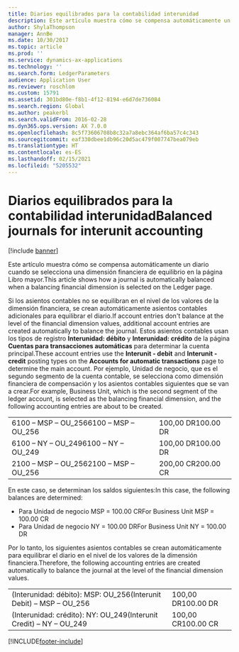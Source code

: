```yaml
---
title: Diarios equilibrados para la contabilidad interunidad
description: Este artículo muestra cómo se compensa automáticamente un diario cuando se selecciona una dimensión financiera de equilibrio en la página Libro mayor.
author: ShylaThompson
manager: AnnBe
ms.date: 10/30/2017
ms.topic: article
ms.prod: ''
ms.service: dynamics-ax-applications
ms.technology: ''
ms.search.form: LedgerParameters
audience: Application User
ms.reviewer: roschlom
ms.custom: 15791
ms.assetid: 301bd80e-f8b1-4f12-8194-e6d7de736084
ms.search.region: Global
ms.author: peakerbl
ms.search.validFrom: 2016-02-28
ms.dyn365.ops.version: AX 7.0.0
ms.openlocfilehash: 8c5f73606708b8c32a7a8ebc364af6ba57c4c343
ms.sourcegitcommit: eaf330dbee1db96c20d5ac479f007747bea079eb
ms.translationtype: HT
ms.contentlocale: es-ES
ms.lasthandoff: 02/15/2021
ms.locfileid: "5205532"
---
```

# <a name="balanced-journals-for-interunit-accounting"></a><span data-ttu-id="4e119-103">Diarios equilibrados para la contabilidad interunidad</span><span class="sxs-lookup"><span data-stu-id="4e119-103">Balanced journals for interunit accounting</span></span>

[!include [banner](../includes/banner.md)]

<span data-ttu-id="4e119-104">Este artículo muestra cómo se compensa automáticamente un diario cuando se selecciona una dimensión financiera de equilibrio en la página Libro mayor.</span><span class="sxs-lookup"><span data-stu-id="4e119-104">This article shows how a journal is automatically balanced when a balancing financial dimension is selected on the Ledger page.</span></span> 

<span data-ttu-id="4e119-105">Si los asientos contables no se equilibran en el nivel de los valores de la dimensión financiera, se crean automáticamente asientos contables adicionales para equilibrar el diario.</span><span class="sxs-lookup"><span data-stu-id="4e119-105">If account entries don't balance at the level of the financial dimension values, additional account entries are created automatically to balance the journal.</span></span> <span data-ttu-id="4e119-106">Estos asientos contables usan los tipos de registro **Interunidad: débito** y **Interunidad: crédito** de la página **Cuentas para transacciones automáticas** para determinar la cuenta principal.</span><span class="sxs-lookup"><span data-stu-id="4e119-106">These account entries use the **Interunit - debit** and **Interunit - credit** posting types on the **Accounts for automatic transactions** page to determine the main account.</span></span> <span data-ttu-id="4e119-107">Por ejemplo, Unidad de negocio, que es el segundo segmento de la cuenta contable, se selecciona como dimensión financiera de compensación y los asientos contables siguientes que se van a crear.</span><span class="sxs-lookup"><span data-stu-id="4e119-107">For example, Business Unit, which is the second segment of the ledger account, is selected as the balancing financial dimension, and the following accounting entries are about to be created.</span></span>

|                      |           |
|----------------------|-----------|
| <span data-ttu-id="4e119-108">6100 – MSP – OU\_256</span><span class="sxs-lookup"><span data-stu-id="4e119-108">6100 – MSP – OU\_256</span></span> | <span data-ttu-id="4e119-109">100,00 DR</span><span class="sxs-lookup"><span data-stu-id="4e119-109">100.00 DR</span></span> |
| <span data-ttu-id="4e119-110">6100 – NY – OU\_249</span><span class="sxs-lookup"><span data-stu-id="4e119-110">6100 – NY – OU\_249</span></span>  | <span data-ttu-id="4e119-111">100,00 DR</span><span class="sxs-lookup"><span data-stu-id="4e119-111">100.00 DR</span></span> |
| <span data-ttu-id="4e119-112">2100 – MSP – OU\_256</span><span class="sxs-lookup"><span data-stu-id="4e119-112">2100 – MSP – OU\_256</span></span> | <span data-ttu-id="4e119-113">200,00 CR</span><span class="sxs-lookup"><span data-stu-id="4e119-113">200.00 CR</span></span> |

<span data-ttu-id="4e119-114">En este caso, se determinan los saldos siguientes:</span><span class="sxs-lookup"><span data-stu-id="4e119-114">In this case, the following balances are determined:</span></span>

-   <span data-ttu-id="4e119-115">Para Unidad de negocio MSP = 100.00 CR</span><span class="sxs-lookup"><span data-stu-id="4e119-115">For Business Unit MSP = 100.00 CR</span></span>
-   <span data-ttu-id="4e119-116">Para Unidad de negocio NY = 100.00 DR</span><span class="sxs-lookup"><span data-stu-id="4e119-116">For Business Unit NY = 100.00 DR</span></span>

<span data-ttu-id="4e119-117">Por lo tanto, los siguientes asientos contables se crean automáticamente para equilibrar el diario en el nivel de los valores de la dimensión financiera.</span><span class="sxs-lookup"><span data-stu-id="4e119-117">Therefore, the following accounting entries are created automatically to balance the  journal at the level of the financial dimension values.</span></span>

|                                   |           |
|-----------------------------------|-----------|
| <span data-ttu-id="4e119-118">(Interunidad: débito): MSP: OU\_256</span><span class="sxs-lookup"><span data-stu-id="4e119-118">(Interunit Debit) – MSP – OU\_256</span></span> | <span data-ttu-id="4e119-119">100,00 DR</span><span class="sxs-lookup"><span data-stu-id="4e119-119">100.00 DR</span></span> |
| <span data-ttu-id="4e119-120">(Interunidad: crédito): NY: OU\_249</span><span class="sxs-lookup"><span data-stu-id="4e119-120">(Interunit Credit) – NY – OU\_249</span></span> | <span data-ttu-id="4e119-121">100,00 CR</span><span class="sxs-lookup"><span data-stu-id="4e119-121">100.00 CR</span></span> |







[!INCLUDE[footer-include](../../includes/footer-banner.md)]